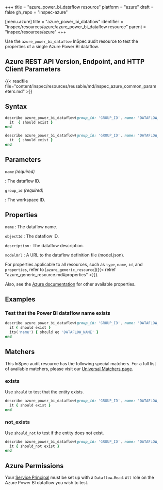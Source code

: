 +++
title = "azure_power_bi_dataflow resource"
platform = "azure"
draft = false
gh_repo = "inspec-azure"

[menu.azure]
title = "azure_power_bi_dataflow"
identifier = "inspec/resources/azure/azure_power_bi_dataflow resource"
parent = "inspec/resources/azure"
+++

Use the `azure_power_bi_dataflow` InSpec audit resource to test the properties of a single Azure Power BI dataflow.

## Azure REST API Version, Endpoint, and HTTP Client Parameters

{{< readfile file="content/inspec/resources/reusable/md/inspec_azure_common_parameters.md" >}}

## Syntax

```ruby
describe azure_power_bi_dataflow(group_id: 'GROUP_ID', name: 'DATAFLOW_ID') do
  it  { should exist }
end
```

```ruby
describe azure_power_bi_dataflow(group_id: 'GROUP_ID', name: 'DATAFLOW_ID')  do
  it  { should exist }
end
```

## Parameters

`name` _(required)_

: The dataflow ID.

`group_id` _(required)_

: The workspace ID.

## Properties

`name`
: The dataflow name.

`objectId`
: The dataflow ID.

`description`
: The dataflow description.

`modelUrl`
: A URL to the dataflow definition file (model.json).

For properties applicable to all resources, such as `type`, `name`, `id`, and `properties`, refer to [`azure_generic_resource`]({{< relref "azure_generic_resource.md#properties" >}}).

Also, see the [Azure documentation](https://docs.microsoft.com/en-us/rest/api/power-bi/dataflows/get-dataflows) for other available properties.

## Examples

### Test that the Power BI dataflow name exists

```ruby
describe azure_power_bi_dataflow(group_id: 'GROUP_ID', name: 'DATAFLOW_ID')  do
  it { should exist }
  its('name') { should eq 'DATAFLOW_NAME' }
end
```

## Matchers

This InSpec audit resource has the following special matchers. For a full list of available matchers, please visit our [Universal Matchers page](/inspec/matchers/).

### exists

Use `should` to test that the entity exists.

```ruby
describe azure_power_bi_dataflow(group_id: 'GROUP_ID', name: 'DATAFLOW_ID')  do
  it { should exist }
end
```

### not_exists

Use `should_not` to test if the entity does not exist.

```ruby
describe azure_power_bi_dataflow(group_id: 'GROUP_ID', name: 'DATAFLOW_ID')  do
  it { should_not exist }
end
```

## Azure Permissions

Your [Service Principal](https://docs.microsoft.com/en-us/azure/azure-resource-manager/resource-group-create-service-principal-portal) must be set up with a `Dataflow.Read.All` role on the Azure Power BI dataflow you wish to test.
